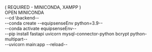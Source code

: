 ( REQUIRED - MINICONDA, XAMPP )  
OPEN MINICONDA  
--cd \backend--  
--conda create --equipsenseEnv python=3.9--  
--conda activate equipsenseEnv--  
--pip install fastapi uvicorn mysql-connector-python bcrypt python-multipart--  
--uvicorn main:app --reload--
